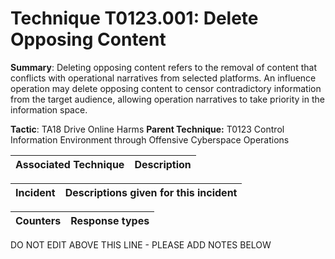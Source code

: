 # Technique T0123.001: Delete Opposing Content

**Summary**: Deleting opposing content refers to the removal of content that conflicts with operational narratives from selected platforms. An influence operation may delete opposing content to censor contradictory information from the target audience, allowing operation narratives to take priority in the information space.

**Tactic**: TA18 Drive Online Harms            **Parent Technique:** T0123 Control Information Environment through Offensive Cyberspace Operations


| Associated Technique | Description |
| --------- | ------------------------- |



| Incident | Descriptions given for this incident |
| -------- | -------------------- |



| Counters | Response types |
| -------- | -------------- |


DO NOT EDIT ABOVE THIS LINE - PLEASE ADD NOTES BELOW